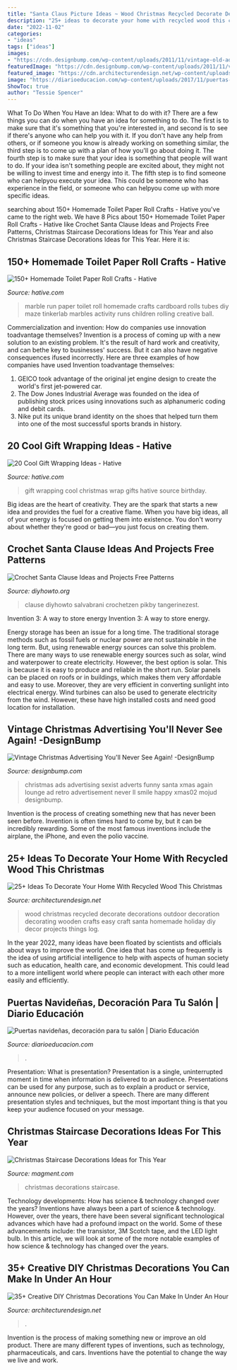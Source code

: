 ```yaml
---
title: "Santa Claus Picture Ideas ~ Wood Christmas Recycled Decorate Decorations Outdoor Decoration Decorating Wooden Crafts Easy Craft Santa Homemade Holiday Diy Decor Projects Things Log"
description: "25+ ideas to decorate your home with recycled wood this christmas"
date: "2022-11-02"
categories:
- "ideas"
tags: ["ideas"]
images:
- "https://cdn.designbump.com/wp-content/uploads/2011/11/vintage-old-advertising-adertisements-christmas-funny-xmas-santa-016.jpg"
featuredImage: "https://cdn.designbump.com/wp-content/uploads/2011/11/vintage-old-advertising-adertisements-christmas-funny-xmas-santa-016.jpg"
featured_image: "https://cdn.architecturendesign.net/wp-content/uploads/2015/12/AD-Christmas-Decorations-You-Can-Make-In-An-Hour-33.jpg"
image: "https://diarioeducacion.com/wp-content/uploads/2017/11/puertas-21.jpg"
ShowToc: true
author: "Tessie Spencer"
---
```



What To Do When You Have an Idea: What to do with it?
There are a few things you can do when you have an idea for something to do. The first is to make sure that it's something that you're interested in, and second is to see if there's anyone who can help you with it. If you don't have any help from others, or if someone you know is already working on something similar, the third step is to come up with a plan of how you'll go about doing it. The fourth step is to make sure that your idea is something that people will want to do. If your idea isn't something people are excited about, they might not be willing to invest time and energy into it. The fifth step is to find someone who can helpyou execute your idea. This could be someone who has experience in the field, or someone who can helpyou come up with more specific ideas.

	

		
searching about 150+ Homemade Toilet Paper Roll Crafts - Hative you've came to the right web. We have 8 Pics about 150+ Homemade Toilet Paper Roll Crafts - Hative like Crochet Santa Clause Ideas and Projects Free Patterns, Christmas Staircase Decorations Ideas for This Year and also Christmas Staircase Decorations Ideas for This Year. Here it is:
		
    
## 150+ Homemade Toilet Paper Roll Crafts - Hative

<img loading=lazy src="https://hative.com/wp-content/uploads/2014/03/toilet-paper-roll-crafts/2-handmade-marble-run.jpg" onerror="this.onerror=null;this.src='https://tse1.mm.bing.net/th?id=OIP.fzywqB7vxpmYUvljQI2r1QHaE6&amp;pid=15.1';" alt="150+ Homemade Toilet Paper Roll Crafts - Hative">

_Source: hative.com_

>marble run paper toilet roll homemade crafts cardboard rolls tubes diy maze tinkerlab marbles activity runs children rolling creative ball. 

	

Commercialization and invention: How do companies use innovation toadvantage themselves?
Invention is a process of coming up with a new solution to an existing problem. It's the result of hard work and creativity, and can bethe key to businesses' success. But it can also have negative consequences ifused incorrectly. Here are three examples of how companies have used Invention toadvantage themselves: 
1. GEICO took advantage of the original jet engine design to create the world's first jet-powered car.
2. The Dow Jones Industrial Average was founded on the idea of publishing stock prices using innovations such as alphanumeric coding and debit cards.
3. Nike put its unique brand identity on the shoes that helped turn them into one of the most successful sports brands in history.

    
## 20 Cool Gift Wrapping Ideas - Hative

<img loading=lazy src="https://hative.com/wp-content/uploads/2014/10/gift-wrapping-ideas/6-cool-gift-wrapping-ideas.jpg" onerror="this.onerror=null;this.src='https://tse1.mm.bing.net/th?id=OIP.ivXrF4FtlkXiWM2FG96I5gHaI0&amp;pid=15.1';" alt="20 Cool Gift Wrapping Ideas - Hative">

_Source: hative.com_

>gift wrapping cool christmas wrap gifts hative source birthday. 

	

Big ideas are the heart of creativity. They are the spark that starts a new idea and provides the fuel for a creative flame. When you have big ideas, all of your energy is focused on getting them into existence. You don't worry about whether they're good or bad—you just focus on creating them.

    
## Crochet Santa Clause Ideas And Projects Free Patterns

<img loading=lazy src="https://www.diyhowto.org/wp-content/uploads/DIYHowto-Crochet-Santa-Clause-Free-Pattern-11.jpg" onerror="this.onerror=null;this.src='https://tse2.mm.bing.net/th?id=OIP.puDBTX3jxdMyDXznuxBuqwHaQo&amp;pid=15.1';" alt="Crochet Santa Clause Ideas and Projects Free Patterns">

_Source: diyhowto.org_

>clause diyhowto salvabrani crochetzen pikby tangerinezest. 

	

Invention 3: A way to store energy
Invention 3: A way to store energy. 

Energy storage has been an issue for a long time. The traditional storage methods such as fossil fuels or nuclear power are not sustainable in the long term. 
But, using renewable energy sources can solve this problem. 
There are many ways to use renewable energy sources such as solar, wind and waterpower to create electricity. However, the best option is solar. This is because it is easy to produce and reliable in the short run. 
Solar panels can be placed on roofs or in buildings, which makes them very affordable and easy to use. Moreover, they are very efficient in converting sunlight into electrical energy. 
 Wind turbines can also be used to generate electricity from the wind. However, these have high installed costs and need good location for installation.

    
## Vintage Christmas Advertising You&#039;ll Never See Again! -DesignBump

<img loading=lazy src="https://cdn.designbump.com/wp-content/uploads/2011/11/vintage-old-advertising-adertisements-christmas-funny-xmas-santa-016.jpg" onerror="this.onerror=null;this.src='https://tse4.mm.bing.net/th?id=OIP.m7ywMFqAMgwofloILvYKRgAAAA&amp;pid=15.1';" alt="Vintage Christmas Advertising You&#039;ll Never See Again! -DesignBump">

_Source: designbump.com_

>christmas ads advertising sexist adverts funny santa xmas again lounge ad retro advertisement never ll smile happy xmas02 mojud designbump. 

	

Invention is the process of creating something new that has never been seen before. Invention is often times hard to come by, but it can be incredibly rewarding. Some of the most famous inventions include the airplane, the iPhone, and even the polio vaccine.

    
## 25+ Ideas To Decorate Your Home With Recycled Wood This Christmas

<img loading=lazy src="http://cdn.architecturendesign.net/wp-content/uploads/2015/12/AD-Ideas-To-Decorate-Your-Home-With-Recycled-Wood-This-07.jpg" onerror="this.onerror=null;this.src='https://tse3.mm.bing.net/th?id=OIP.inxbygnc2H6XsgRyXn9qrQAAAA&amp;pid=15.1';" alt="25+ Ideas To Decorate Your Home With Recycled Wood This Christmas">

_Source: architecturendesign.net_

>wood christmas recycled decorate decorations outdoor decoration decorating wooden crafts easy craft santa homemade holiday diy decor projects things log. 

	

In the year 2022, many ideas have been floated by scientists and officials about ways to improve the world. One idea that has come up frequently is the idea of using artificial intelligence to help with aspects of human society such as education, health care, and economic development. This could lead to a more intelligent world where people can interact with each other more easily and efficiently.

    
## Puertas Navideñas, Decoración Para Tu Salón | Diario Educación

<img loading=lazy src="https://diarioeducacion.com/wp-content/uploads/2017/11/puertas-21.jpg" onerror="this.onerror=null;this.src='https://tse4.mm.bing.net/th?id=OIP.O_5o0dP73z6y-pwoyeUAeQHaLI&amp;pid=15.1';" alt="Puertas navideñas, decoración para tu salón | Diario Educación">

_Source: diarioeducacion.com_

>. 

	

Presentation: What is presentation?
Presentation is a single, uninterrupted moment in time when information is delivered to an audience. Presentations can be used for any purpose, such as to explain a product or service, announce new policies, or deliver a speech. There are many different presentation styles and techniques, but the most important thing is that you keep your audience focused on your message.

    
## Christmas Staircase Decorations Ideas For This Year

<img loading=lazy src="https://www.magment.com/wp-content/uploads/2015/10/Christmas-Staircase-Decoration-6.jpg" onerror="this.onerror=null;this.src='https://tse1.mm.bing.net/th?id=OIP.lqlfMlC3fSP44NeFMZinQgHaLG&amp;pid=15.1';" alt="Christmas Staircase Decorations Ideas for This Year">

_Source: magment.com_

>christmas decorations staircase. 

	

Technology developments: How has science & technology changed over the years?
Inventions have always been a part of science & technology. However, over the years, there have been several significant technological advances which have had a profound impact on the world. Some of these advancements include: the transistor, 3M Scotch tape, and the LED light bulb. In this article, we will look at some of the more notable examples of how science & technology has changed over the years.

    
## 35+ Creative DIY Christmas Decorations You Can Make In Under An Hour

<img loading=lazy src="https://cdn.architecturendesign.net/wp-content/uploads/2015/12/AD-Christmas-Decorations-You-Can-Make-In-An-Hour-33.jpg" onerror="this.onerror=null;this.src='https://tse2.mm.bing.net/th?id=OIP.hPirGQULTwAxF4eMDeTgmQHaNS&amp;pid=15.1';" alt="35+ Creative DIY Christmas Decorations You Can Make In Under An Hour">

_Source: architecturendesign.net_

>. 

	

Invention is the process of making something new or improve an old product. There are many different types of inventions, such as technology, pharmaceuticals, and cars. Inventions have the potential to change the way we live and work.

